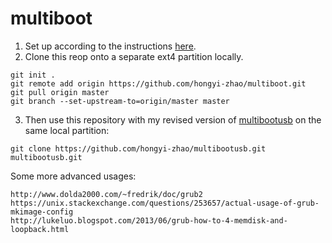 # multiboot

1. Set up according to the instructions [here](https://github.com/hongyi-zhao/multiboot/blob/master/refind/README). 
2. Clone this reop onto a separate ext4 partition locally. 
```
git init .
git remote add origin https://github.com/hongyi-zhao/multiboot.git 
git pull origin master
git branch --set-upstream-to=origin/master master
```
3. Then use this repository with my revised version of [multibootusb](https://github.com/hongyi-zhao/multibootusb.git) on the same local partition:
```
git clone https://github.com/hongyi-zhao/multibootusb.git multibootusb.git
```
Some more advanced usages:
```
http://www.dolda2000.com/~fredrik/doc/grub2
https://unix.stackexchange.com/questions/253657/actual-usage-of-grub-mkimage-config
http://lukeluo.blogspot.com/2013/06/grub-how-to-4-memdisk-and-loopback.html
```

